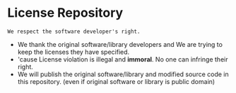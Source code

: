 # License Repository
```
We respect the software developer's right.
```
 * We thank the original software/library developers and We are trying to keep the licenses they have specified.
 * 'cause License violation is illegal and **immoral**. No one can infringe their right.
 * We will publish the original software/library and modified source code in this repository. (even if original software or library is public domain)

